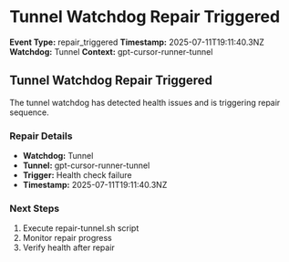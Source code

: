 # Tunnel Watchdog Repair Triggered

**Event Type:** repair_triggered
**Timestamp:** 2025-07-11T19:11:40.3NZ
**Watchdog:** Tunnel
**Context:** gpt-cursor-runner-tunnel


## Tunnel Watchdog Repair Triggered

The tunnel watchdog has detected health issues and is triggering repair sequence.

### Repair Details
- **Watchdog:** Tunnel
- **Tunnel:** gpt-cursor-runner-tunnel
- **Trigger:** Health check failure
- **Timestamp:** 2025-07-11T19:11:40.3NZ

### Next Steps
1. Execute repair-tunnel.sh script
2. Monitor repair progress
3. Verify health after repair


